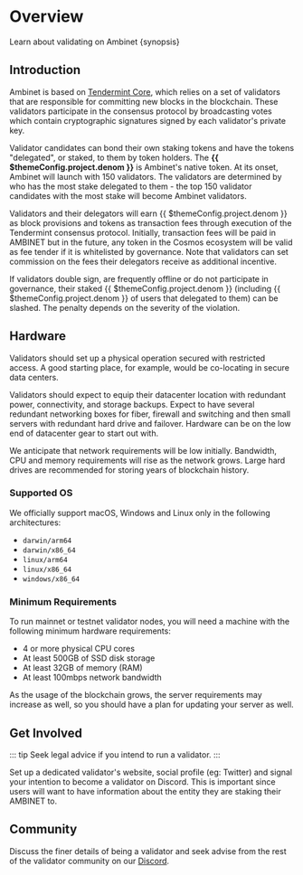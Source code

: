 <!--
order: 1
-->

# Overview

Learn about validating on Ambinet {synopsis}

## Introduction

Ambinet is based on [Tendermint Core](https://github.com/tendermint/tendermint/blob/master/docs/introduction/what-is-tendermint.md), which relies on a set of validators that are responsible for committing new blocks in the blockchain. These validators participate in the consensus protocol by broadcasting votes which contain cryptographic signatures signed by each validator's private key.

Validator candidates can bond their own staking tokens and have the tokens "delegated", or staked, to them by token holders. The **{{ $themeConfig.project.denom }}** is Ambinet's native token. At its onset, Ambinet will launch with 150 validators. The validators are determined by who has the most stake delegated to them - the top 150 validator candidates with the most stake will become Ambinet validators.

Validators and their delegators will earn {{ $themeConfig.project.denom }} as block provisions and tokens as transaction fees through execution of the Tendermint consensus protocol. Initially, transaction fees will be paid in AMBINET but in the future, any token in the Cosmos ecosystem will be valid as fee tender if it is whitelisted by governance. Note that validators can set commission on the fees their delegators receive as additional incentive.

If validators double sign, are frequently offline or do not participate in governance, their staked {{ $themeConfig.project.denom }} (including {{ $themeConfig.project.denom }} of users that delegated to them) can be slashed. The penalty depends on the severity of the violation.

## Hardware

Validators should set up a physical operation secured with restricted access. A good starting place, for example, would be co-locating in secure data centers.

Validators should expect to equip their datacenter location with redundant power, connectivity, and storage backups. Expect to have several redundant networking boxes for fiber, firewall and switching and then small servers with redundant hard drive and failover. Hardware can be on the low end of datacenter gear to start out with.

We anticipate that network requirements will be low initially. Bandwidth, CPU and memory requirements will rise as the network grows. Large hard drives are recommended for storing years of blockchain history.

### Supported OS

We officially support macOS, Windows and Linux only in the following architectures:

* `darwin/arm64`
* `darwin/x86_64`
* `linux/arm64`
* `linux/x86_64`
* `windows/x86_64`

### Minimum Requirements

To run mainnet or testnet validator nodes, you will need a machine with the following minimum hardware requirements:

* 4 or more physical CPU cores
* At least 500GB of SSD disk storage
* At least 32GB of memory (RAM)
* At least 100mbps network bandwidth

As the usage of the blockchain grows, the server requirements may increase as well, so you should have a plan for updating your server as well.

## Get Involved

::: tip
Seek legal advice if you intend to run a validator.
:::

Set up a dedicated validator's website, social profile (eg: Twitter) and signal your intention to become a validator on Discord. This is important since users will want to have information about the entity they are staking their AMBINET to.

## Community

Discuss the finer details of being a validator and seek advise from the rest of the validator community on our [Discord](https://discord.gg/fortress).
